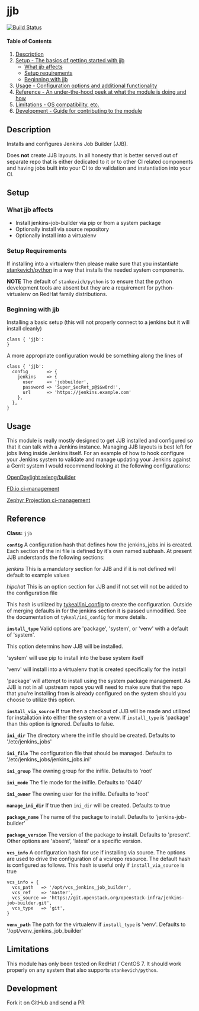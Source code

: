 # jjb

[![Build Status](https://travis-ci.org/tykeal/puppet-jjb.png)](https://travis-ci.org/tykeal/puppet-jjb)

#### Table of Contents

1. [Description](#description)
1. [Setup - The basics of getting started with jjb](#setup)
    * [What jjb affects](#what-jjb-affects)
    * [Setup requirements](#setup-requirements)
    * [Beginning with jjb](#beginning-with-jjb)
1. [Usage - Configuration options and additional functionality](#usage)
1. [Reference - An under-the-hood peek at what the module is doing and how](#reference)
1. [Limitations - OS compatibility, etc.](#limitations)
1. [Development - Guide for contributing to the module](#development)

## Description

Installs and configures Jenkins Job Builder (JJB).

Does **not** create JJB layouts. In all honesty that is better served out of
separate repo that is either dedicated to it or to other CI related components
and having jobs built into your CI to do validation and instantiation into your
CI.

## Setup

### What jjb affects

* Install jenkins-job-builder via pip or from a system package
* Optionally install via source repository
* Optionally install into a virtualenv

### Setup Requirements

If installing into a virtualenv then please make sure that you instantiate
[stankevich/python](https://forge.puppet.com/stankevich/python) in a way that
installs the needed system components.

**NOTE** The default of `stankevich/python` is to ensure that the python
development tools are absent but they are a requirement for python-virtualenv on
RedHat family distributions.

### Beginning with jjb

Installing a basic setup (this will not properly connect to a jenkins but it
will install cleanly)

```puppet
class { 'jjb':
}
```

A more appropriate configuration would be something along the lines of

```puppet
class { 'jjb':
  config       => {
    jenkins    => {
      user     => 'jobbuilder',
      password => 'Super_$ecRet_p@$$w0rd!',
      url      => 'https://jenkins.example.com'
    },
  },
}
```

## Usage

This module is really mostly designed to get JJB installed and configured so
that it can talk with a Jenkins instance. Managing JJB layouts is best left for
jobs living inside Jenkins itself. For an example of how to hook configure your
Jenkins system to validate and manage updating your Jenkins against a Gerrit
system I would recommend looking at the following configurations:

[OpenDaylight
releng/builder](https://git.opendaylight.org/gerrit/gitweb?p=releng/builder.git;a=blob;f=jjb/releng-jobs.yaml;h=2adbc8d251e7cf13b65cd66a553f91f09ebd2d1f;hb=HEAD)

[FD.io
ci-management](https://gerrit.fd.io/r/gitweb?p=ci-management.git;a=blob;f=jjb/ci-management/ci-management-jobs.yaml;h=06bcb75ad8c11769d46b031b7bfced019566d99c;hb=HEAD)

[Zephyr Projection
ci-management](https://gerrit.zephyrproject.org/r/gitweb?p=ci-management.git;a=blob;f=jjb/ci-management-jobs.yaml;h=cd73102915ee4ae9869481ac9c0ab063253ea383;hb=HEAD)

## Reference

**Class:** `jjb`

**`config`**
A configuration hash that defines how the jenkins_jobs.ini is created. Each
section of the ini file is defined by it's own named subhash. At present JJB
understands the following sections:

*jenkins* This is a mandatory section for JJB and if it is not defined will
default to example values

*hipchat* This is an option section for JJB and if not set will not be added to
the configuration file

This hash is utilized by
[tykeal/ini_config](https://forge.puppet.com/tykeal/ini_config) to create the
configuration. Outside of merging defaults in for the jenkins section it is
passed unmodified. See the documentation of `tykeal/ini_config` for more
details.

**`install_type`**
Valid options are 'package', 'system', or 'venv' with a default of 'system'.

This option determins how JJB will be installed.

'system' will use pip to install into the base system itself

'venv' will install into a virtualenv that is created specifically for the
install

'package' will attempt to install using the system package management. As JJB is
not in all upstream repos you will need to make sure that the repo that you're
installing from is already configured on the system should you choose to utilize
this option.

**`install_via_source`**
If true then a checkout of JJB will be made and utilized
for installation into either the system or a venv. If `install_type` is
'package' than this option is ignored. Defaults to false.

**`ini_dir`**
The directory where the inifile should be created. Defaults to
'/etc/jenkins_jobs'

**`ini_file`**
The configuration file that should be managed. Defaults to
'/etc/jenkins_jobs/jenkins_jobs.ini'

**`ini_group`**
The owning group for the inifile. Defaults to 'root'

**`ini_mode`**
The file mode for the inifile. Defaults to '0440'

**`ini_owner`**
The owning user for the inifile. Defaults to 'root'

**`manage_ini_dir`**
If true then `ini_dir` will be created. Defaults to true

**`package_name`**
The name of the package to install. Defaults to 'jenkins-job-builder'

**`package_version`**
The version of the package to install. Defaults to 'present'. Other options are
'absent', 'latest' or a specific version.

**`vcs_info`**
A configuration hash for use if installing via source. The options are used to
drive the configuration of a vcsrepo resource. The default hash is configured as
follows. This hash is useful only if `install_via_source` is true

```puppet
vcs_info = {
  vcs_path   => '/opt/vcs_jenkins_job_builder',
  vcs_ref    => 'master',
  vcs_source => 'https://git.openstack.org/openstack-infra/jenkins-job-builder.git',
  vcs_type   => 'git',
}
```

**`venv_path`**
The path for the virtualenv if `install_type` is 'venv'. Defaults to
'/opt/venv_jenkins_job_builder'

## Limitations

This module has only been tested on RedHat / CentOS 7. It should work properly
on any system that also supports `stankevich/python`.

## Development

Fork it on GitHub and send a PR
